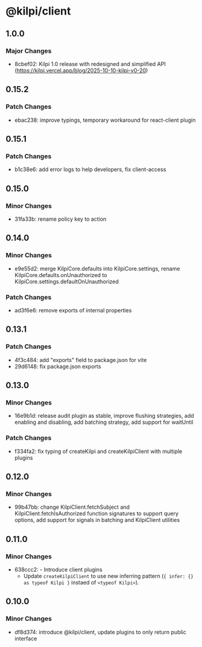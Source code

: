 # @kilpi/client

## 1.0.0

### Major Changes

- 8cbef02: Kilpi 1.0 release with redesigned and simplified API (https://kilpi.vercel.app/blog/2025-10-10-kilpi-v0-20)

## 0.15.2

### Patch Changes

- ebac238: improve typings, temporary workaround for react-client plugin

## 0.15.1

### Patch Changes

- b1c38e6: add error logs to help developers, fix client-access

## 0.15.0

### Minor Changes

- 31fa33b: rename policy key to action

## 0.14.0

### Minor Changes

- e9e55d2: merge KilpiCore.defaults into KilpiCore.settings, rename KilpiCore.defaults.onUnauthorized to KilpiCore.settings.defaultOnUnauthorized

### Patch Changes

- ad3f6e6: remove exports of internal properties

## 0.13.1

### Patch Changes

- 4f3c484: add "exports" field to package.json for vite
- 29d6148: fix package.json exports

## 0.13.0

### Minor Changes

- 16e9b1d: release audit plugin as stable, improve flushing strategies, add enabling and disabling, add batching strategy, add support for waitUntil

### Patch Changes

- f334fa2: fix typing of createKilpi and createKilpiClient with multiple plugins

## 0.12.0

### Minor Changes

- 99b47bb: change KilpiClient.fetchSubject and KilpiClient.fetchIsAuthorized function signatures to support query options, add support for signals in batching and KilpiClient utilities

## 0.11.0

### Minor Changes

- 638ccc2: - Introduce client plugins
  - Update `createKilpiClient` to use new inferring pattern (`{ infer: {} as typeof Kilpi }` instaed of `<typeof Kilpi>`).

## 0.10.0

### Minor Changes

- df8d374: introduce @kilpi/client, update plugins to only return public interface
